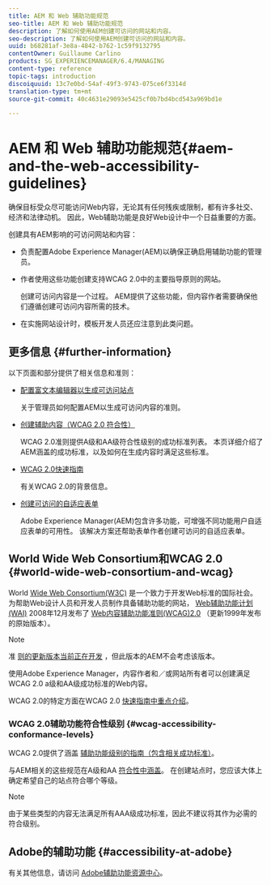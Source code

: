 ```yaml
---
title: AEM 和 Web 辅助功能规范
seo-title: AEM 和 Web 辅助功能规范
description: 了解如何使用AEM创建可访问的网站和内容。
seo-description: 了解如何使用AEM创建可访问的网站和内容。
uuid: b68281af-3e8a-4842-b762-1c59f9132795
contentOwner: Guillaume Carlino
products: SG_EXPERIENCEMANAGER/6.4/MANAGING
content-type: reference
topic-tags: introduction
discoiquuid: 13c7e0bd-54af-49f3-9743-075ce6f3314d
translation-type: tm+mt
source-git-commit: 40c4631e29093e5425cf0b7bd4bcd543a969bd1e

---
```



# AEM 和 Web 辅助功能规范{#aem-and-the-web-accessibility-guidelines}

确保目标受众尽可能访问Web内容，无论其有任何残疾或限制，都有许多社交、经济和法律动机。 因此，Web辅助功能是良好Web设计中一个日益重要的方面。

创建具有AEM影响的可访问网站和内容：

* 负责配置Adobe Experience Manager(AEM)以确保正确启用辅助功能的管理员。
* 作者使用这些功能创建支持WCAG 2.0中的主要指导原则的网站。

   创建可访问内容是一个过程。 AEM提供了这些功能，但内容作者需要确保他们遵循创建可访问内容所需的技术。

* 在实施网站设计时，模板开发人员还应注意到此类问题。

## 更多信息 {#further-information}

以下页面和部分提供了相关信息和准则：

* [配置富文本编辑器以生成可访问站点](/help/sites-administering/rte-accessible-content.md)

   关于管理员如何配置AEM以生成可访问内容的准则。

* [创建辅助内容（WCAG 2.0 符合性）](/help/sites-authoring/creating-accessible-content.md)

   WCAG 2.0准则提供A级和AA级符合性级别的成功标准列表。 本页详细介绍了AEM涵盖的成功标准，以及如何在生成内容时满足这些标准。

* [WCAG 2.0快速指南](/help/managing/qg-wcag.md)

   有关WCAG 2.0的背景信息。

* [创建可访问的自适应表单](/help/forms/using/creating-accessible-adaptive-forms.md)

   Adobe Experience Manager(AEM)包含许多功能，可增强不同功能用户自适应表单的可用性。 该解决方案还帮助表单作者创建可访问的自适应表单。

## World Wide Web Consortium和WCAG 2.0 {#world-wide-web-consortium-and-wcag}

World [Wide Web Consortium(W3C)](https://www.w3.org/) 是一个致力于开发Web标准的国际社会。 为帮助Web设计人员和开发人员制作具备辅助功能的网站， [Web辅助功能计划(WAI)](https://www.w3.org/WAI/) 2008年12月发布了 [Web内容辅助功能准则(WCAG)2.0](https://www.w3.org/TR/WCAG20/) （更新1999年发布的原始版本）。

>[!NOTE]
>
>准 [则的更新版本当前正在开发](https://www.w3.org/TR/WCAG21/) ，但此版本的AEM不会考虑该版本。

使用Adobe Experience Manager，内容作者和／或网站所有者可以创建满足WCAG 2.0 a级和AA级成功标准的Web内容。

WCAG 2.0的特定方面在WCAG 2.0 [快速指南中重点介绍](/help/managing/qg-wcag.md)。

### WCAG 2.0辅助功能符合性级别 {#wcag-accessibility-conformance-levels}

WCAG 2.0提供了涵盖 [辅助功能级别的指南（包含相关成功标准）](https://www.w3.org/TR/UNDERSTANDING-WCAG20/conformance.html)。

与AEM相关的这些规范在A级和AA [符合性中涵盖](/help/sites-authoring/creating-accessible-content.md)。 在创建站点时，您应该大体上确定希望自己的站点符合哪个等级。

>[!NOTE]
>
>由于某些类型的内容无法满足所有AAA级成功标准，因此不建议将其作为必需的符合级别。

## Adobe的辅助功能 {#accessibility-at-adobe}

有关其他信息，请访问 [Adobe辅助功能资源中心](https://www.adobe.com/accessibility/)。
